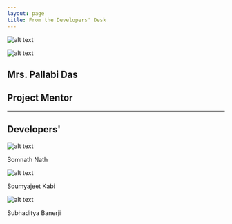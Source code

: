 ```yaml
---
layout: page
title: From the Developers' Desk
---
```



![alt text](https://i.imgur.com/ysQnba8.jpg)



![alt text](https://i.imgur.com/dpLFJtu.jpg)

## Mrs. Pallabi Das
## Project Mentor


---


## Developers'


![alt text](https://i.imgur.com/JRl3d8c.jpg)


Somnath Nath


![alt text](https://i.imgur.com/tMF6Zyo.jpg)


Soumyajeet Kabi


![alt text](https://i.imgur.com/ck9SaPo.jpg)


Subhaditya Banerji
